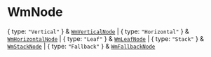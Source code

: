 # **WmNode**
{
  type: `"Vertical"`
} & [`WmVerticalNode`](./WmVerticalNode) | {
  type: `"Horizontal"`
} & [`WmHorizontalNode`](./WmHorizontalNode) | {
  type: `"Leaf"`
} & [`WmLeafNode`](./WmLeafNode) | {
  type: `"Stack"`
} & [`WmStackNode`](./WmStackNode) | {
  type: `"Fallback"`
} & [`WmFallbackNode`](./WmFallbackNode)
